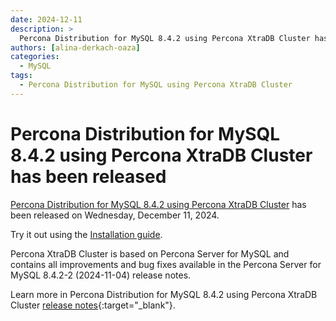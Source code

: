 ```yaml
---
date: 2024-12-11
description: >
  Percona Distribution for MySQL 8.4.2 using Percona XtraDB Cluster has been released on Wednesday, December 11, 2024.
authors: [alina-derkach-oaza]
categories:
  - MySQL
tags:
  - Percona Distribution for MySQL using Percona XtraDB Cluster
---
```


# Percona Distribution for MySQL 8.4.2 using Percona XtraDB Cluster has been released

<!-- more -->

[Percona Distribution for MySQL 8.4.2 using Percona XtraDB Cluster](https://docs.percona.com/percona-distribution-for-mysql/8.4/index.html) has been released on Wednesday, December 11, 2024.

Try it out using the [Installation guide](https://docs.percona.com/percona-distribution-for-mysql/8.4/installing.html).

Percona XtraDB Cluster is based on Percona Server for MySQL and contains all improvements and bug fixes available in the Percona Server for MySQL 8.4.2-2 (2024-11-04) release notes.

Learn more in Percona Distribution for MySQL 8.4.2 using Percona XtraDB Cluster [release notes](https://docs.percona.com/percona-distribution-for-mysql/8.4/release-notes-pxc-8.4.2.html){:target="_blank"}.

